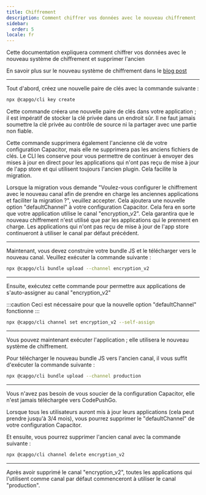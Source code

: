 ```yaml
---
title: Chiffrement
description: Comment chiffrer vos données avec le nouveau chiffrement
sidebar:
  order: 5
locale: fr
---
```


Cette documentation expliquera comment chiffrer vos données avec le nouveau système de chiffrement et supprimer l'ancien

En savoir plus sur le nouveau système de chiffrement dans le [blog post](https://capgo.app/blog/introducing-end-to-end-security-to-capacitor-updater-with-code-signing)

---

Tout d'abord, créez une nouvelle paire de clés avec la commande suivante :

```bash
npx @capgo/cli key create
```

Cette commande créera une nouvelle paire de clés dans votre application ; il est impératif de stocker la clé privée dans un endroit sûr. Il ne faut jamais soumettre la clé privée au contrôle de source ni la partager avec une partie non fiable.

Cette commande supprimera également l'ancienne clé de votre configuration Capacitor, mais elle ne supprimera pas les anciens fichiers de clés. Le CLI les conserve pour vous permettre de continuer à envoyer des mises à jour en direct pour les applications qui n'ont pas reçu de mise à jour de l'app store et qui utilisent toujours l'ancien plugin. Cela facilite la migration.

Lorsque la migration vous demande "Voulez-vous configurer le chiffrement avec le nouveau canal afin de prendre en charge les anciennes applications et faciliter la migration ?", veuillez accepter. Cela ajoutera une nouvelle option "defaultChannel" à votre configuration Capacitor. Cela fera en sorte que votre application utilise le canal "encryption_v2". Cela garantira que le nouveau chiffrement n'est utilisé que par les applications qui le prennent en charge. Les applications qui n'ont pas reçu de mise à jour de l'app store continueront à utiliser le canal par défaut précédent.

---

Maintenant, vous devez construire votre bundle JS et le télécharger vers le nouveau canal. Veuillez exécuter la commande suivante :

```bash
npx @capgo/cli bundle upload --channel encryption_v2
```

---

Ensuite, exécutez cette commande pour permettre aux applications de s'auto-assigner au canal "encryption_v2"

:::caution
Ceci est nécessaire pour que la nouvelle option "defaultChannel" fonctionne
:::

```bash
npx @capgo/cli channel set encryption_v2 --self-assign
```

---

Vous pouvez maintenant exécuter l'application ; elle utilisera le nouveau système de chiffrement.

Pour télécharger le nouveau bundle JS vers l'ancien canal, il vous suffit d'exécuter la commande suivante :

```bash
npx @capgo/cli bundle upload --channel production
```

---

Vous n'avez pas besoin de vous soucier de la configuration Capacitor, elle n'est jamais téléchargée vers CodePushGo.

Lorsque tous les utilisateurs auront mis à jour leurs applications (cela peut prendre jusqu'à 3/4 mois), vous pourrez supprimer le "defaultChannel" de votre configuration Capacitor.

Et ensuite, vous pourrez supprimer l'ancien canal avec la commande suivante :

```bash
npx @capgo/cli channel delete encryption_v2
```

---

Après avoir supprimé le canal "encryption_v2", toutes les applications qui l'utilisent comme canal par défaut commenceront à utiliser le canal "production".